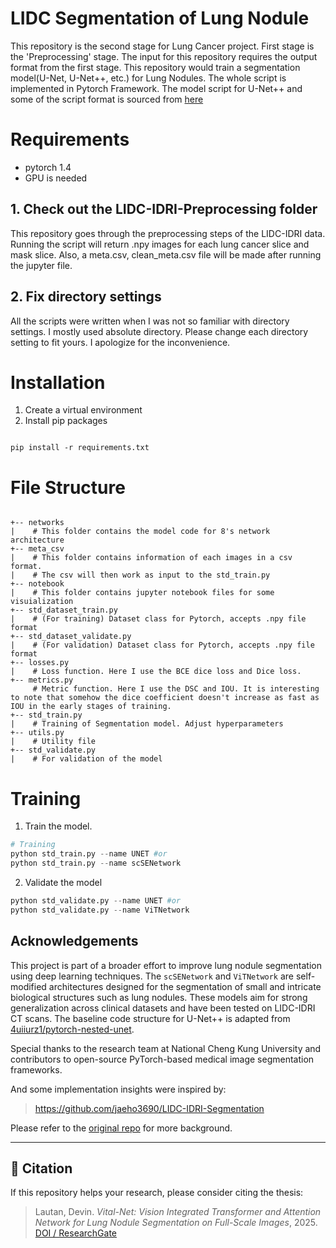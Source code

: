 # LIDC Segmentation of Lung Nodule

This repository is the second stage for Lung Cancer project. First stage is the 'Preprocessing' stage.
The input for this repository requires the output format from the first stage.
This repository would train a segmentation model(U-Net, U-Net++, etc.) for Lung Nodules. The whole script is implemented in Pytorch Framework.
The model script for U-Net++ and some of the script format is sourced from [here](https://github.com/4uiiurz1/pytorch-nested-unet)


# Requirements

* pytorch 1.4
* GPU is needed


## 1. Check out the LIDC-IDRI-Preprocessing folder

This repository goes through the preprocessing steps of the LIDC-IDRI data. Running the script will return .npy images for each lung cancer slice and mask slice. Also, a meta.csv, clean_meta.csv file will be made after running the jupyter file.


## 2. Fix directory settings

All the scripts were written when I was not so familiar with directory settings. I mostly used absolute directory. Please change each directory setting to fit yours. I apologize for the inconvenience.


# Installation

1. Create a virtual environment
2. Install pip packages
```

pip install -r requirements.txt

```



# File Structure

```

+-- networks
|    # This folder contains the model code for 8's network architecture
+-- meta_csv
|    # This folder contains information of each images in a csv format. 
|    # The csv will then work as input to the std_train.py
+-- notebook
|    # This folder contains jupyter notebook files for some visuialization
+-- std_dataset_train.py
|    # (For training) Dataset class for Pytorch, accepts .npy file format
+-- std_dataset_validate.py
|    # (For validation) Dataset class for Pytorch, accepts .npy file format
+-- losses.py
|    # Loss function. Here I use the BCE dice loss and Dice loss. 
+-- metrics.py
     # Metric function. Here I use the DSC and IOU. It is interesting to note that somehow the dice coefficient doesn't increase as fast as IOU in the early stages of training.
+-- std_train.py
|    # Training of Segmentation model. Adjust hyperparameters
+-- utils.py
|    # Utility file
+-- std_validate.py
|    # For validation of the model
```

# Training

1. Train the model.
```python
# Training
python std_train.py --name UNET #or
python std_train.py --name scSENetwork
```


2. Validate the model
```python 
python std_validate.py --name UNET #or
python std_validate.py --name ViTNetwork
```
## Acknowledgements

This project is part of a broader effort to improve lung nodule segmentation using deep learning techniques. 
The `scSENetwork` and `ViTNetwork` are self-modified architectures designed for the segmentation of small and intricate biological structures such as lung nodules. 
These models aim for strong generalization across clinical datasets and have been tested on LIDC-IDRI CT scans. 
The baseline code structure for U-Net++ is adapted from [4uiiurz1/pytorch-nested-unet](https://github.com/4uiiurz1/pytorch-nested-unet).

Special thanks to the research team at National Cheng Kung University and contributors to open-source PyTorch-based medical image segmentation frameworks.

And some implementation insights were inspired by:

> https://github.com/jaeho3690/LIDC-IDRI-Segmentation

Please refer to the [original repo](https://github.com/jaeho3690/LIDC-IDRI-Segmentation) for more background.

---

## 📄 Citation

If this repository helps your research, please consider citing the thesis:

> Lautan, Devin. *Vital-Net: Vision Integrated Transformer and Attention Network for Lung Nodule Segmentation on Full-Scale Images*, 2025. [DOI / ResearchGate](https://www.researchgate.net/publication/391155595_Vital-Net_Vision_Integrated_Transformer_and_Attention_Network_for_Lung_Nodule_Segmentation_on_Full-Scale_Images)
